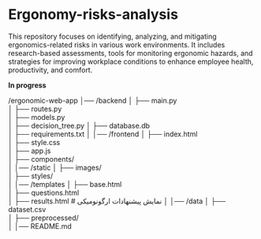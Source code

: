 # Ergonomy-risks-analysis
This repository focuses on identifying, analyzing, and mitigating ergonomics-related risks in various work environments. It includes research-based assessments, tools for monitoring ergonomic hazards, and strategies for improving workplace conditions to enhance employee health, productivity, and comfort.


**In progress**

/ergonomic-web-app
│── /backend
│   ├── main.py         
│   ├── routes.py      
│   ├── models.py       
│   ├── decision_tree.py 
│   ├── database.db     
│   ├── requirements.txt 
│
│── /frontend
│   ├── index.html      
│   ├── style.css      
│   ├── app.js         
│   ├── components/     
│
│── /static
│   ├── images/        
│   ├── styles/         
│
│── /templates
│   ├── base.html      
│   ├── questions.html  
│   ├── results.html    # نمایش پیشنهادات ارگونومیکی
│
│── /data
│   ├── dataset.csv    
│   ├── preprocessed/  
│
│── README.md                  
